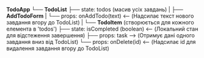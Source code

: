 **TodoApp**
└── **TodoList**
    ├── state: todos (масив усіх завдань)
    |
    ├── **AddTodoForm**
    |   └── props: onAddTodo(text)  <-- (Надсилає текст нового завдання вгору до TodoList)
    |
    └── **TodoItem** (створюється для кожного елемента в 'todos')
        ├── state: isCompleted (boolean)  <-- (Локальний стан для відстеження завершення)
        ├── props: task                   --> (Отримує дані одного завдання вниз від TodoList)
        └── props: onDelete(id)           <-- (Надсилає id для видалення завдання вгору до TodoList)
